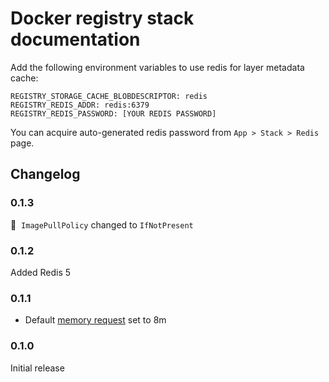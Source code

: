 # Docker registry stack documentation

Add the following environment variables to use redis for layer metadata cache:
```
REGISTRY_STORAGE_CACHE_BLOBDESCRIPTOR: redis
REGISTRY_REDIS_ADDR: redis:6379
REGISTRY_REDIS_PASSWORD: [YOUR REDIS PASSWORD]
```

You can acquire auto-generated redis password from `App > Stack > Redis` page.

## Changelog

### 0.1.3

🦴&nbsp; `ImagePullPolicy` changed to `IfNotPresent`

### 0.1.2

Added Redis 5

### 0.1.1

* Default [memory request](../config.md#resources) set to 8m

### 0.1.0

Initial release

